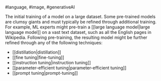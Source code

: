 #language, #image, #generativeAI

The initial training of a model on a large dataset. Some pre-trained models
are clumsy giants and must typically be refined through additional training.
For example, ML experts might pre-train a
[[large language model|large language model]] on a vast text dataset,
such as all the English pages in Wikipedia. Following pre-training, the
resulting model might be further refined through any of the following
techniques:

<ul>
<li>[[distillation|distillation]]</li>
<li>[[fine tuning|fine-tuning]]</li>
<li>[[instruction tuning|instruction tuning]]</li>
<li>[[parameter-efficient tuning|parameter-efficient tuning]]</li>
<li>[[prompt tuning|prompt-tuning]]</li>
</ul>

